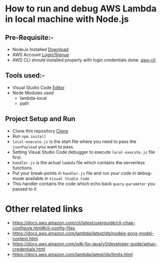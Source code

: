 # How to run and debug AWS Lambda in local machine with Node.js

## Pre-Requisite:-
- NodeJs Installed [Download](https://nodejs.org)
- AWS Account [Login/Signup](https://aws.amazon.com/)
- AWS CLI should installed properly with login credentials done. [aws-cli](https://aws.amazon.com/cli/)

## Tools used:-
- Visual Studio Code [Editor](https://code.visualstudio.com/)
- Node Modules used
  - lambda-local
  - path

## Project Setup and Run
- Clone this repository [Clone](https://github.com/kashishgupta1990/aws-lambda-local-setup)
- Run `npm install`
- `local-execute.js` is the start file where you need to pass the `jsonPayload` you want to pass.
- Setting Visual Studio Code debugger to execute `local-execute.js` file first.
- `handler.js` is the actual `lambda` file which contains the serverless functions.
- Put your break-points in `handler.js` file and run your code in debug-mode available in `Visual Studio Code`
- This handler contains the code which echo back `query-parameter` you passed to it.

# Other related links
- https://docs.aws.amazon.com/cli/latest/userguide/cli-chap-configure.html#cli-config-files
- https://docs.aws.amazon.com/lambda/latest/dg/nodejs-prog-model-context.html
- https://docs.aws.amazon.com/sdk-for-java/v1/developer-guide/setup-credentials.html
- https://docs.aws.amazon.com/lambda/latest/dg/limits.html